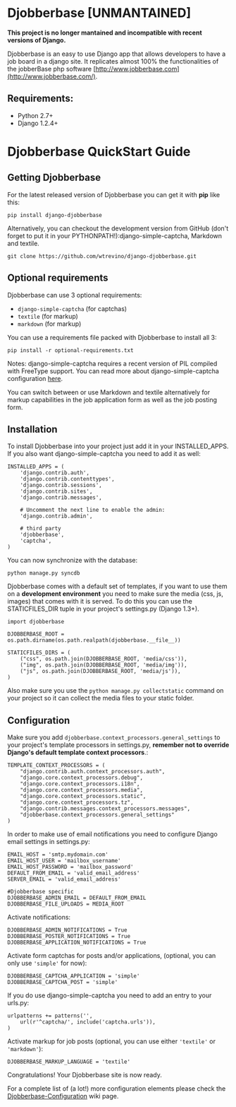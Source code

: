 # Djobberbase [UNMANTAINED]

**This project is no longer mantained and incompatible with recent versions of Django.**

Djobberbase is an easy to use Django app that allows developers to have a job board in a django site. It replicates almost 100% the functionalities of the jobberBase php software [http://www.jobberbase.com](http://www.jobberbase.com/).


## Requirements:

* Python 2.7+
* Django 1.2.4+


# Djobberbase QuickStart Guide


## Getting Djobberbase


For the latest released version of Djobberbase you can get it with **pip** like this:

    pip install django-djobberbase

Alternatively, you can checkout the development version from GitHub (don't forget to put it in your PYTHONPATH!):django-simple-captcha, Markdown and textile.

    git clone https://github.com/wtrevino/django-djobberbase.git


## Optional requirements

Djobberbase can use 3 optional requirements:

* `django-simple-captcha` (for captchas)
* `textile` (for markup)
* `markdown` (for markup)

You can use a requirements file packed with Djobberbase to install all 3:

    pip install -r optional-requirements.txt

Notes: django-simple-captcha requires a recent version of PIL compiled with FreeType support. You can read more about django-simple-captcha configuration [here](http://code.google.com/p/django-simple-captcha/wiki/CaptchaConfiguration).

You can switch between or use Markdown and textile alternatively for markup capabilities in the job application form as well as the job posting form.


## Installation


To install Djobberbase into your project just add it in your INSTALLED_APPS. If you also want django-simple-captcha you need to add it as well:

    INSTALLED_APPS = (
        'django.contrib.auth',
        'django.contrib.contenttypes',
        'django.contrib.sessions',
        'django.contrib.sites',
        'django.contrib.messages',

        # Uncomment the next line to enable the admin:
        'django.contrib.admin',

        # third party
        'djobberbase',
        'captcha',
    )

You can now synchronize with the database:

    python manage.py syncdb

Djobberbase comes with a default set of templates, if you want to use them on a **development environment** you need to make sure the media (css, js, images) that comes with it is served. To do this you can use the STATICFILES_DIR tuple in your project's settings.py (Django 1.3+).

    import djobberbase

    DJOBBERBASE_ROOT = os.path.dirname(os.path.realpath(djobberbase.__file__))

    STATICFILES_DIRS = (    
        ("css", os.path.join(DJOBBERBASE_ROOT, 'media/css')),
        ("img", os.path.join(DJOBBERBASE_ROOT, 'media/img')),
        ("js", os.path.join(DJOBBERBASE_ROOT, 'media/js')),
    )  

Also make sure you use the `python manage.py collectstatic` command on your project so it can collect the media files to your static folder.

## Configuration

Make sure you add `djobberbase.context_processors.general_settings` to your project's template processors in settings.py, **remember not to override Django's default template context processors**.:

    TEMPLATE_CONTEXT_PROCESSORS = (
        "django.contrib.auth.context_processors.auth",
        "django.core.context_processors.debug",
        "django.core.context_processors.i18n",
        "django.core.context_processors.media",
        "django.core.context_processors.static",
        "django.core.context_processors.tz",
        "django.contrib.messages.context_processors.messages",
        "djobberbase.context_processors.general_settings"
    )

In order to make use of email notifications you need to configure Django email settings in settings.py:

    EMAIL_HOST = 'smtp.mydomain.com'
    EMAIL_HOST_USER = 'mailbox_username'
    EMAIL_HOST_PASSWORD = 'mailbox_password'
    DEFAULT_FROM_EMAIL = 'valid_email_address'
    SERVER_EMAIL = 'valid_email_address'

    #Djobberbase specific
    DJOBBERBASE_ADMIN_EMAIL = DEFAULT_FROM_EMAIL
    DJOBBERBASE_FILE_UPLOADS = MEDIA_ROOT

Activate notifications:

    DJOBBERBASE_ADMIN_NOTIFICATIONS = True
    DJOBBERBASE_POSTER_NOTIFICATIONS = True
    DJOBBERBASE_APPLICATION_NOTIFICATIONS = True

Activate form captchas for posts and/or applications, (optional, you can only use `'simple'` for now):

    DJOBBERBASE_CAPTCHA_APPLICATION = 'simple'
    DJOBBERBASE_CAPTCHA_POST = 'simple'

If you do use django-simple-captcha you need to add an entry to your urls.py:

    urlpatterns += patterns('',
        url(r'^captcha/', include('captcha.urls')),
    )

Activate markup for job posts (optional, you can use either `'textile'` or `'markdown'`):

    DJOBBERBASE_MARKUP_LANGUAGE = 'textile'


Congratulations! Your Djobberbase site is now ready.

For a complete list of (a lot!) more configuration elements please check the [Djobberbase-Configuration](https://github.com/wtrevino/django-djobberbase/wiki/Djobberbase-Configuration) wiki page.